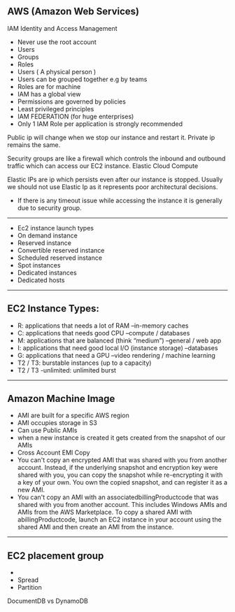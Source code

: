 ## AWS (Amazon Web Services)

IAM
Identity and Access Management
- Never use the root account
- Users
- Groups
- Roles
- Users ( A physical person )
- Users can be grouped together e.g by teams
- Roles are for machine
- IAM has a global view
- Permissions are governed by policies
- Least privileged principles
- IAM FEDERATION (for huge enterprises)
- Only 1 IAM Role per application is strongly recommended

Public ip will change when we stop our instance and restart it.
Private ip remains the same.

Security groups are like a firewall which controls the inbound and outbound traffic which can access our EC2 instance.
Elastic Cloud Compute

Elastic IPs are ip which persists even after our instance is stopped.
Usually we should not use Elastic Ip as it represents poor architectural decisions.

- If there is any timeout issue while accessing the instance it is generally due to security group.

---

- Ec2 instance launch types
- On demand instance
- Reserved instance
- Convertible reserved instance
- Scheduled reserved instance
- Spot instances
- Dedicated instances
- Dedicated hosts

---

## EC2 Instance Types:

- R: applications that needs a lot of RAM –in-memory caches
- C: applications that needs good CPU –compute / databases
- M: applications that are balanced (think “medium”) –general / web app
- I: applications that need good local I/O (instance storage) –databases
- G: applications that need a GPU –video rendering / machine learning
- T2 / T3: burstable instances (up to a capacity)
- T2 / T3 -unlimited: unlimited burst
---
## Amazon Machine Image

- AMI are built for a specific AWS region
- AMI occupies storage in S3
- Can use Public AMIs
- when a new instance is created it gets created from the snapshot of our AMIs
- Cross Account EMI Copy
- You can't copy an encrypted AMI that was shared with you from another account. Instead, if the underlying snapshot and encryption key were shared with you, you can copy the snapshot while re-encrypting it with a key of your own. You own the copied snapshot, and can register it as a new AMI.
- You can't copy an AMI with an associatedbillingProductcode that was shared with you from another account. This includes Windows AMIs and AMIs from the AWS Marketplace. To copy a shared AMI with abillingProductcode, launch an EC2 instance in your account using the shared AMI and then create an AMI from the instance.
- --
## EC2 placement group
- 
- Spread
- Partition

DocumentDB vs DynamoDB
<!--stackedit_data:
eyJoaXN0b3J5IjpbOTIwMjY0NTQ2XX0=
-->
